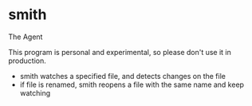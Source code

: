 # smith
The Agent

This program is personal and experimental, so please don't use it in production.

- smith watches a specified file, and detects changes on the file
- if file is renamed, smith reopens a file with the same name and keep watching
